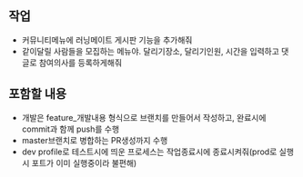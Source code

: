 ## 작업
- 커뮤니티메뉴에 러닝메이트 게시판 기능을 추가해줘
- 같이달릴 사람들을 모집하는 메뉴야. 달리기장소, 달리기인원, 시간을 입력하고 댓글로 참여의사를 등록하게해줘

## 포함할 내용
- 개발은 feature_개발내용 형식으로 브랜치를 만들어서 작성하고, 완료시에 commit과 함께 push를 수행
- master브랜치로 병합하는 PR생성까지 수행
- dev profile로 테스트시에 띄운 프로세스는 작업종료시에 종료시켜줘(prod로 실행시 포트가 이미 실행중이라 불편해)
